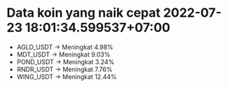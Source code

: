 # Data koin yang naik cepat 2022-07-23 18:01:34.599537+07:00

* AGLD_USDT -> Meningkat 4.98%
* MDT_USDT -> Meningkat 9.03%
* POND_USDT -> Meningkat 3.24%
* RNDR_USDT -> Meningkat 7.76%
* WING_USDT -> Meningkat 12.44%
